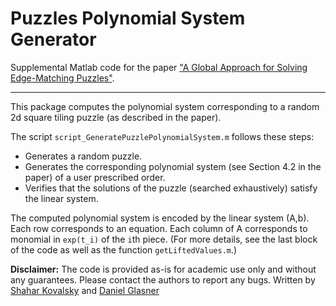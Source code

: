 Puzzles Polynomial System Generator
====

Supplemental Matlab code for the paper ["A Global Approach for Solving Edge-Matching Puzzles"](http://www.wisdom.weizmann.ac.il/~shaharko/projects/GlobalPuzzles.pdf).

----
This package computes the polynomial system corresponding to a random 2d square tiling puzzle (as described in the paper). 

The script `script_GeneratePuzzlePolynomialSystem.m` follows these steps:
- Generates a random puzzle.
- Generates the corresponding polynomial system (see Section 4.2 in the paper) of a user prescribed order.
- Verifies that the solutions of the puzzle (searched exhaustively) satisfy the linear system.

The computed polynomial system is encoded by the linear system (A,b). Each row corresponds to an equation. Each column of A corresponds to monomial in `exp(t_i)` of the `i`th piece. (For more details, see the last block of the code as well as the function `getLiftedValues.m`.)

**Disclaimer:**
The code is provided as-is for academic use only and without any guarantees. Please contact the authors to report any bugs.
Written by [Shahar Kovalsky](http://www.wisdom.weizmann.ac.il/~shaharko/) and [Daniel Glasner](https://sites.google.com/site/dglasner/)
